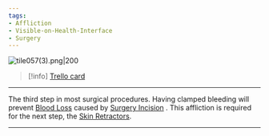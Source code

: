 ```yaml
---
tags:
- Affliction
- Visible-on-Health-Interface
- Surgery
---
```


![tile057(3).png\|200](/Surgery/Clamped%20Bleeding%20-%20Attachments/6718845db30472d958dd7b87.png)

> [!info] [Trello card](https://trello.com/c/C28vwFYj/57-clamped-bleeding)

---

The third step in most surgical procedures. Having clamped bleeding will prevent [Blood Loss](../Blood/Blood%20Loss.md) caused by [Surgery Incision](Surgery%20Incision.md) . This affliction is required for the next step, the [Skin Retractors](../Items/Skin%20Retractors.md).

---

